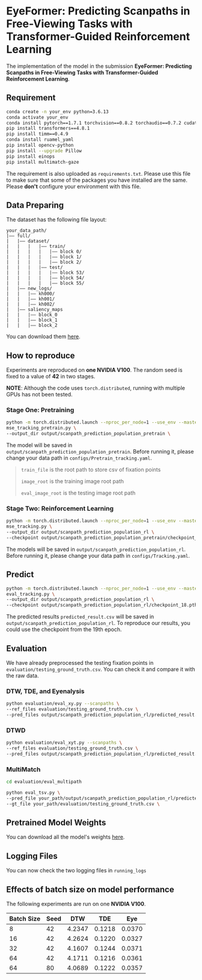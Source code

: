 # EyeFormer: Predicting Scanpaths in Free-Viewing Tasks with Transformer-Guided Reinforcement Learning

The implementation of the model in the submission **EyeFormer: Predicting Scanpaths in Free-Viewing Tasks with Transformer-Guided Reinforcement Learning**. 

## Requirement
```sh
conda create -n your_env python=3.6.13
conda activate your_env
conda install pytorch==1.7.1 torchvision==0.8.2 torchaudio==0.7.2 cudatoolkit=11.0 -c pytorch
pip install transformers==4.8.1
pip install timm==0.4.9
conda install ruamel_yaml
pip install opencv-python
pip install --upgrade Pillow
pip install einops
pip install multimatch-gaze
```

The requirement is also uploaded as `requirements.txt`. Please use this file to make sure that some of the packages you have installed are the same. Please **don't** configure your environment with this file.

## Data Preparing
The dataset has the following file layout:
```
your_data_path/
|–– full/
|   |–– dataset/
|   |   |   |–– train/
|   |   |   |   |–– block 0/
|   |   |   |   |–– block 1/
|   |   |   |   |–– block 2/
|   |   |   |–– test/
|   |   |   |   |–– block 53/
|   |   |   |   |–– block 54/
|   |   |   |   |–– block 55/
|   |–– new_logs/
|   |   |–– kh000/
|   |   |–– kh001/
|   |   |–– kh002/
|   |–– saliency_maps
|   |   |–– block_0
|   |   |–– block_1
|   |   |–– block_2
```

You can download them [here](https://drive.google.com/drive/folders/1Qs5YtCegqz6sR5da99WnBykt1rZDiYck?usp=sharing).

## How to reproduce 
Experiments are reproduced on **one NVIDIA V100**. The random seed is fixed to a value of **42** in two stages.

**NOTE**: Although the code uses `torch.distributed`, running with multiple GPUs has not been tested.

### Stage One: Pretraining 

```sh
python -m torch.distributed.launch --nproc_per_node=1 --use_env --master_port=xxxx \
mse_tracking_pretrain.py \
--output_dir output/scanpath_prediction_population_pretrain \
```

The model will be saved in `output/scanpath_prediction_population_pretrain`. Before running it, please change your data path in `configs/Pretrain_tracking.yaml`.

>`train_file` is the root path to store csv of fixation points
> 
> `image_root` is the training image root path 
> 
> `eval_image_root` is the testing image root path

### Stage Two: Reinforcement Learning

```sh
python -m torch.distributed.launch --nproc_per_node=1 --use_env --master_port=xxxx \
mse_tracking.py \
--output_dir output/scanpath_prediction_population_rl \
--checkpoint output/scanpath_prediction_population_pretrain/checkpoint_29.pth \
```

The models will be saved in `output/scanpath_prediction_population_rl`. Before running it, please change your data path in `configs/Tracking.yaml`.

## Predict

```sh
python -m torch.distributed.launch --nproc_per_node=1 --use_env --master_port=xxxx \
eval_tracking.py \
--output_dir output/scanpath_prediction_population_rl \
--checkpoint output/scanpath_prediction_population_rl/checkpoint_18.pth \
```

The predicted results `predicted_result.csv` will be saved in `output/scanpath_prediction_population_rl`. To reproduce our results, you could use the checkpoint from the 19th epoch.

## Evaluation

We have already preprocessed the testing fixation points in `evaluation/testing_ground_truth.csv`. You can check it and compare it with the raw data.

### DTW, TDE, and Eyenalysis

```sh
python evaluation/eval_xy.py --scanpaths \
--ref_files evaluation/testing_ground_truth.csv \
--pred_files output/scanpath_prediction_population_rl/predicted_result.csv \
```

### DTWD

```sh
python evaluation/eval_xyt.py --scanpaths \
--ref_files evaluation/testing_ground_truth.csv \
--pred_files output/scanpath_prediction_population_rl/predicted_result.csv \
```

### MultiMatch

```sh
cd evaluation/eval_multipath

python eval_tsv.py \
--pred_file your_path/output/scanpath_prediction_population_rl/predicted_result.csv \
--gt_file your_path/evaluation/testing_ground_truth.csv \
```

## Pretrained Model Weights
You can download all the model's weights [here](https://drive.google.com/drive/folders/1nwcDlSDrrI5As68zmvcK9ASaa3kSFzAw?usp=sharing).

## Logging Files
You can now check the two logging files in `running_logs`

## Effects of batch size on model performance
The following experiments are run on one **NVIDIA V100**.

| Batch Size  | Seed   |   DTW  |   TDE  |   Eye   |
|-------------|--------|--------|--------|---------|
| 8           | 42     | 4.2347 | 0.1218 | 0.0370  | 
| 16          | 42     | 4.2624 | 0.1220 | 0.0327  |  
| 32          | 42     | 4.1607 | 0.1244 | 0.0371  |  
| 64          | 42     | 4.1711 | 0.1216 | 0.0361  |
| 64          | 80     | 4.0689 | 0.1222 | 0.0357  |  
